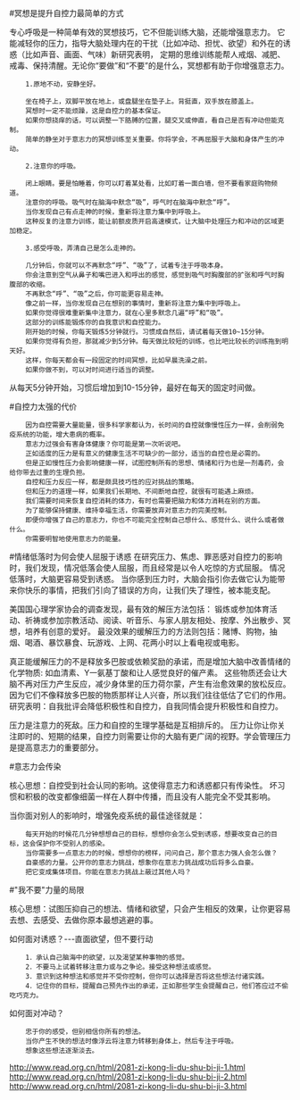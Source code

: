 #冥想是提升自控力最简单的方式

专心呼吸是一种简单有效的冥想技巧，它不但能训练大脑，还能增强意志力。
它能减轻你的压力，指导大脑处理内在的干扰（比如冲动、担忧、欲望）和外在的诱惑（比如声音、画面、气味）新研究表明，
定期的思维训练能帮人戒烟、减肥、戒毒、保持清醒。无论你“要做”和“不要”的是什么，冥想都有助于你增强意志力。 

```
    1.原地不动，安静坐好。

    坐在椅子上，双脚平放在地上，或盘腿坐在垫子上。背挺直，双手放在膝盖上。
    冥想时一定不能烦躁，这是自控力的基本保证。
    如果你想挠痒的话，可以调整一下胳膊的位置，腿交叉或伸直，看自己是否有冲动但能克制。
    简单的静坐对于意志力的冥想训练至关重要。你将学会，不再屈服于大脑和身体产生的冲动。

    2.注意你的呼吸。

    闭上眼睛。要是怕睡着，你可以盯着某处看，比如盯着一面白墙，但不要看家庭购物频道。
    注意你的呼吸。吸气时在脑海中默念“吸”，呼气时在脑海中默念“呼”。
    当你发现自己有点走神的时候，重新将注意力集中到呼吸上。
    这种反复的注意力训练，能让前额皮质开启高速模式，让大脑中处理压力和冲动的区域更加稳定。

    3.感受呼吸，弄清自己是怎么走神的。

    几分钟后，你就可以不再默念“呼”、“吸”了，试着专注于呼吸本身。
    你会注意到空气从鼻子和嘴巴进入和呼出的感觉，感觉到吸气时胸腹部的扩张和呼气时胸腹部的收缩。
    不再默念“呼”、“吸”之后，你可能更容易走神。
    像之前一样，当你发现自己在想别的事情时，重新将注意力集中到呼吸上。
    如果你觉得很难重新集中注意力，就在心里多默念几遍“呼”和“吸”。
    这部分的训练能锻炼你的自我意识和自控能力。
    刚开始的时候，你每天锻炼5分钟就行。习惯成自然后，请试着每天做10~15分钟。
    如果你觉得有负担，那就减少到5分钟。每天做比较短的训练，也比吧比较长的训练拖到明天好。
    这样，你每天都会有一段固定的时间冥想，比如早晨洗澡之前。
    如果你做不到，可以对时间进行适当的调整。
```

从每天5分钟开始，习惯后增加到10-15分钟，最好在每天的固定时间做。

#自控力太强的代价

```
    因为自控需要大量能量，很多科学家都认为，长时间的自控就像慢性压力一样，会削弱免疫系统的功能，增大患病的概率。
    意志力过强会有害身体健康？你可能是第一次听说吧。
    正如适度的压力是有意义的健康生活不可缺少的一部分，适当的自控也是必需的。
    但是正如慢性压力会影响健康一样，试图控制所有的思想、情绪和行为也是一剂毒药，会给你带去过重的生理负担。
    自控和压力反应一样，都是颇具技巧性的应对挑战的策略。
    但和压力的道理一样，如果我们长期地、不间断地自控，就很有可能遇上麻烦。
    我们需要时间来恢复自控消耗的体力，有时也需要把脑力和体力消耗在别的方面。
    为了能够保持健康、维持幸福生活，你需要放弃对意志力的完美控制。
    即便你增强了自己的意志力，你也不可能完全控制自己想什么、感觉什么、说什么或者做什么。
    你需要明智地使用意志力的能量。
```

#情绪低落时为何会使人屈服于诱惑
在研究压力、焦虑、罪恶感对自控力的影响时，我们发现，情况低落会使人屈服，而且经常是以令人吃惊的方式屈服。
情况低落时，大脑更容易受到诱惑。
当你感到压力时，大脑会指引你去做它认为能带来你快乐的事情，把我们引向了错误的方向，让我们失了理性，被本能支配。

美国国心理学家协会的调查发现，最有效的解压方法包括：
锻炼或参加体育活动、祈祷或参加宗教活动、阅读、听音乐、与家人朋友相处、按摩、外出散步、冥想，培养有创意的爱好。
最没效果的缓解压力的方法则包括：赌博、购物，抽烟、喝酒、暴饮暴食、玩游戏、上网、花两小时以上看电视或电影。

真正能缓解压力的不是释放多巴胺或依赖奖励的承诺，而是增加大脑中改善情绪的化学物质:
如血清素、Y一氨基丁酸和让人感觉良好的催产素。
这些物质还会让大脑不再对压力产生反应，减少身体里的压力荷尔蒙，产生有治愈效果的放松反应。
因为它们不像释放多巴胺的物质那样让人兴奋，所以我们往往低估了它们的作用。
研究表明：自我批评会降低积极性和自控力，自我同情会提升积极性和自控力。

压力是注意力的死敌。压力和自控的生理学基础是互相排斥的。
压力让你让你关注即时的、短期的结果，自控力则需要让你的大脑有更广阔的视野。学会管理压力是提高意志力的重要部分。

#意志力会传染

核心思想：自控受到社会认同的影响。这使得意志力和诱惑都只有传染性。
坏习惯和积极的改变都像细菌一样在人群中传播，而且没有人能完全不受其影响。

当你面对别人的影响时，增强免疫系统的最佳途径就是：

```
    每天开始的时候花几分钟想想自己的目标，想想你会怎么受到诱惑，想要改变自己的目标，这会保护你不受别人的感染。
    当你需要多一点意志力的时候，想想你的榜样，问问自己，那个意志力强人会怎么做？
    自豪感的力量。公开你的意志力挑战，想象你在意志力挑战成功后将多么自豪。
    把它变成集体项目。你能在意志力挑战上蔽过其他人吗？
```

#"我不要"力量的局限

核心思想：试图压抑自己的想法、情绪和欲望，只会产生相反的效果，让你更容易去想、去感受、去做你原本最想逃避的事。

如何面对诱惑？---直面欲望，但不要行动

```
    1．承认自己脑海中的欲望，以及渴望某种事物的感觉。
    2．不要马上试着转移注意力或与之争论。接受这种想法或感觉。
    3．意识到这种想法和感觉并不受你控制，但你可以选择是否将这些想法付诸实践。
    4．记住你的目标，提醒自己预先作出的承诺，正如那些学生会提醒自己，他们答应过不偷吃巧克力。
```
 
如何面对冲动？

```
    忠于你的感受，但别相信你所有的想法。
    当你产生不快的想法时像浮云将注意力转移到身体上，然后专注于呼吸。
    想象这些想法逐渐淡去。
```

http://www.read.org.cn/html/2081-zi-kong-li-du-shu-bi-ji-1.html
http://www.read.org.cn/html/2081-zi-kong-li-du-shu-bi-ji-2.html
http://www.read.org.cn/html/2081-zi-kong-li-du-shu-bi-ji-3.html
